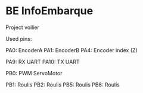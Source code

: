 # BE InfoEmbarque

Project voilier

Used pins:

PA0:    EncoderA
PA1:    EncoderB
PA4:    Encoder index (Z)
    
PA9:    RX UART
PA10:   TX UART

PB0:    PWM ServoMotor

PB1:    Roulis
PB2:    Roulis
PB5:    Roulis
PB6:    Roulis